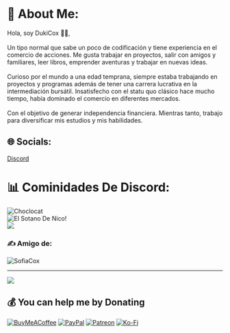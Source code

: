 # 💫 About Me:
Hola, soy DukiCox 👋🏼,<br><br>Un tipo normal que sabe un poco de codificación y tiene experiencia en el comercio de acciones. Me gusta trabajar en proyectos, salir con amigos y familiares, leer libros, emprender aventuras y trabajar en nuevas ideas.<br><br>Curioso por el mundo a una edad temprana, siempre estaba trabajando en proyectos y programas además de tener una carrera lucrativa en la intermediación bursátil. Insatisfecho con el statu quo clásico hace mucho tiempo, había dominado el comercio en diferentes mercados.<br><br>Con el objetivo de generar independencia financiera. Mientras tanto, trabajo para diversificar mis estudios  y mis habilidades.

## 🌐 Socials:
[Discord](https://discord.gg/BPfa3kEPaV)


# 📊 Cominidades De Discord:
![Choclocat](https://discord.gg/h5F6Tqv3us)<br/>
![El Sotano De Nico!](https://discord.gg/BPfa3kEPaV)<br/>
![](https://github-readme-stats.vercel.app/api/top-langs/?username=Saizuo&theme=synthwave&hide_border=false&include_all_commits=true&count_private=false&layout=compact)

### ✍️ Amigo de:
![SofiaCox](https://github.com/SofiaCox)


---
[![](https://visitcount.itsvg.in/api?id=Saizuo&icon=6&color=6)](https://visitcount.itsvg.in)

  ## 💰 You can help me by Donating
  [![BuyMeACoffee](https://img.shields.io/badge/Buy%20Me%20a%20Coffee-ffdd00?style=for-the-badge&logo=buy-me-a-coffee&logoColor=black)](https://buymeacoffee.com/NoError) [![PayPal](https://img.shields.io/badge/PayPal-00457C?style=for-the-badge&logo=paypal&logoColor=white)](https://paypal.me/Saizup) [![Patreon](https://img.shields.io/badge/Patreon-F96854?style=for-the-badge&logo=patreon&logoColor=white)](https://patreon.com/NoError) [![Ko-Fi](https://img.shields.io/badge/Ko--fi-F16061?style=for-the-badge&logo=ko-fi&logoColor=white)](https://ko-fi.com/NoError) 

  <!-- Proudly created with GPRM ( https://gprm.itsvg.in ) -->
  
